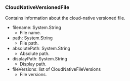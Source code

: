 ### CloudNativeVersionedFile
Contains information about the cloud-native versioned file.

- filename: System.String
  - File name.
- path: System.String
  - File path.
- absolutePath: System.String
  - Absolute path.
- displayPath: System.String
  - Display path.
- fileVersions: list of CloudNativeFileVersions
  - File versions.
